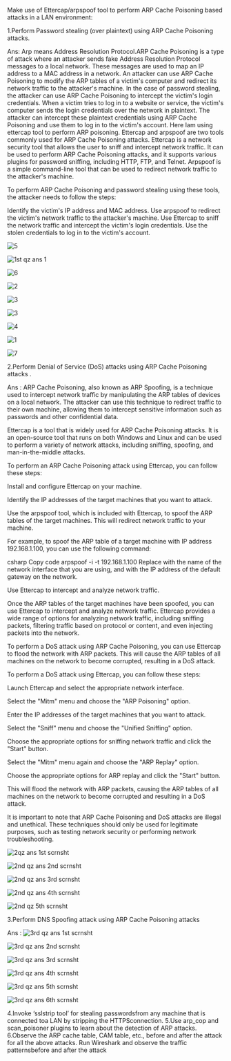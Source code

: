 Make use of Ettercap/arpspoof tool to perform ARP Cache Poisoning based attacks in a LAN environment: 

1.Perform Password stealing (over plaintext) using ARP Cache Poisoning attacks.

Ans: Arp means Address Resolution Protocol.ARP Cache Poisoning is a type of attack where an attacker sends fake Address Resolution Protocol messages to a local network.
These messages are used to map an IP address to a MAC address in a network.
An attacker can use ARP Cache Poisoning to modify the ARP tables of a victim's computer and redirect its network traffic to the attacker's machine.
In the case of password stealing, the attacker can use ARP Cache Poisoning to intercept the victim's login credentials. 
When a victim tries to log in to a website or service, the victim's computer sends the login credentials over the network in plaintext. 
The attacker can intercept these plaintext credentials using ARP Cache Poisoning and use them to log in to the victim's account.
Here Iam using ettercap tool to perform ARP poisoning.
Ettercap and arpspoof are two tools commonly used for ARP Cache Poisoning attacks.
Ettercap is a network security tool that allows the user to sniff and intercept network traffic. 
It can be used to perform ARP Cache Poisoning attacks, and it supports various plugins for password sniffing, including HTTP, FTP, and Telnet.
Arpspoof is a simple command-line tool that can be used to redirect network traffic to the attacker's machine.

To perform ARP Cache Poisoning and password stealing using these tools, the attacker needs to follow the steps:

Identify the victim's IP address and MAC address.
Use arpspoof to redirect the victim's network traffic to the attacker's machine.
Use Ettercap to sniff the network traffic and intercept the victim's login credentials.
Use the stolen credentials to log in to the victim's account.

![5](https://user-images.githubusercontent.com/123303806/227956561-7d00c49d-dacf-4e66-ad62-3ca1a599e7ae.png)

![1st qz ans 1](https://user-images.githubusercontent.com/123303806/227957167-4177ebfd-60d3-4e30-b4c6-9fd8e4f2744b.png)

![6](https://user-images.githubusercontent.com/123303806/227957764-d7138173-5825-4048-ba4a-deed416095b6.png)

![2](https://user-images.githubusercontent.com/123303806/227958119-29e89b78-c97d-42da-a925-ab1e532c2336.png)

![3](https://user-images.githubusercontent.com/123303806/227958447-e2f04cdc-579c-4687-8dec-c0bff5aef82e.png)

![3](https://user-images.githubusercontent.com/123303806/227958594-444c285b-b40c-4e01-87bf-5047103d0c89.png)

![4](https://user-images.githubusercontent.com/123303806/227958971-3d1a9809-5183-4276-b494-df7ef74ccba4.png)

![1](https://user-images.githubusercontent.com/123303806/227959243-995df8f8-478c-4fc4-a20a-d0c6e51629fc.png)

![7](https://user-images.githubusercontent.com/123303806/227959447-b15e798c-a604-4010-b66e-e000deab55b3.png)


2.Perform Denial of Service (DoS) attacks using ARP Cache Poisoning attacks .

Ans : ARP Cache Poisoning, also known as ARP Spoofing, is a technique used to intercept network traffic by manipulating the ARP tables of devices on a local network. The attacker can use this technique to redirect traffic to their own machine, allowing them to intercept sensitive information such as passwords and other confidential data.

Ettercap is a tool that is widely used for ARP Cache Poisoning attacks. It is an open-source tool that runs on both Windows and Linux and can be used to perform a variety of network attacks, including sniffing, spoofing, and man-in-the-middle attacks.

To perform an ARP Cache Poisoning attack using Ettercap, you can follow these steps:

Install and configure Ettercap on your machine.

Identify the IP addresses of the target machines that you want to attack.

Use the arpspoof tool, which is included with Ettercap, to spoof the ARP tables of the target machines. This will redirect network traffic to your machine.

For example, to spoof the ARP table of a target machine with IP address 192.168.1.100, you can use the following command:

csharp
Copy code
arpspoof -i <interface> -t 192.168.1.100 <gateway IP>
Replace <interface> with the name of the network interface that you are using, and <gateway IP> with the IP address of the default gateway on the network.

Use Ettercap to intercept and analyze network traffic.

Once the ARP tables of the target machines have been spoofed, you can use Ettercap to intercept and analyze network traffic. Ettercap provides a wide range of options for analyzing network traffic, including sniffing packets, filtering traffic based on protocol or content, and even injecting packets into the network.

To perform a DoS attack using ARP Cache Poisoning, you can use Ettercap to flood the network with ARP packets. This will cause the ARP tables of all machines on the network to become corrupted, resulting in a DoS attack.

To perform a DoS attack using Ettercap, you can follow these steps:

Launch Ettercap and select the appropriate network interface.

Select the "Mitm" menu and choose the "ARP Poisoning" option.

Enter the IP addresses of the target machines that you want to attack.

Select the "Sniff" menu and choose the "Unified Sniffing" option.

Choose the appropriate options for sniffing network traffic and click the "Start" button.

Select the "Mitm" menu again and choose the "ARP Replay" option.

Choose the appropriate options for ARP replay and click the "Start" button.

This will flood the network with ARP packets, causing the ARP tables of all machines on the network to become corrupted and resulting in a DoS attack.

It is important to note that ARP Cache Poisoning and DoS attacks are illegal and unethical. These techniques should only be used for legitimate purposes, such as testing network security or performing network troubleshooting.

![2qz ans 1st scrnsht](https://user-images.githubusercontent.com/123303806/227954900-e2a2fef8-d815-445a-8464-a326fd5637c3.png)

![2nd qz ans 2nd scrnsht](https://user-images.githubusercontent.com/123303806/227954960-3e350a5f-907b-40f4-952a-23edccd77c7f.png)

![2nd qz ans 3rd scrnsht](https://user-images.githubusercontent.com/123303806/227955036-1a2b63b4-6c0d-41a9-b988-ed52c60db040.png)

![2nd qz ans 4th scrnsht](https://user-images.githubusercontent.com/123303806/227955068-6a7f97cd-407e-4f4c-ad10-f1e974cf9082.png)

![2nd qz 5th scrnsht](https://user-images.githubusercontent.com/123303806/227955109-0ac16eed-d57c-4c59-bfbd-52ce8e9ed732.jpg)

3.Perform DNS Spoofing attack using ARP Cache Poisoning attacks 

Ans : ![3rd qz ans 1st scrnsht](https://user-images.githubusercontent.com/123303806/227955769-00fe1328-0243-49da-a9a2-7cdbcf2eeb34.png)

  ![3rd qz ans 2nd scrnsht](https://user-images.githubusercontent.com/123303806/227955802-54153ddd-cf2e-4803-bfc6-5da31ae71d5d.png)

  ![3rd qz ans 3rd scrnsht](https://user-images.githubusercontent.com/123303806/227955833-d725e1d0-7718-40d3-80e0-72bc70a1c79f.png)

  ![3rd qz ans 4th scrnsht](https://user-images.githubusercontent.com/123303806/227955865-c02825d7-f272-4775-851d-eb8eca33d60c.png)

  ![3rd qz ans 5th scrnsht](https://user-images.githubusercontent.com/123303806/227955905-c5e67acb-3de7-45b2-9ed3-5c348384b4db.png)

  ![3rd qz ans 6th scrnsht](https://user-images.githubusercontent.com/123303806/227955940-06c38057-d07c-4cb9-bf82-934327f6c313.png)


4.Invoke ‘sslstrip tool’ for stealing passwordsfrom any machine that is connected toa LAN by stripping the HTTPSconnection.
5.Use arp_cop and scan_poisoner plugins to learn about the detection of ARP attacks.
6.Observe the ARP cache table, CAM table, etc., before and after the attack for all the above attacks.
Run Wireshark and observe the traffic patternsbefore and after the attack
